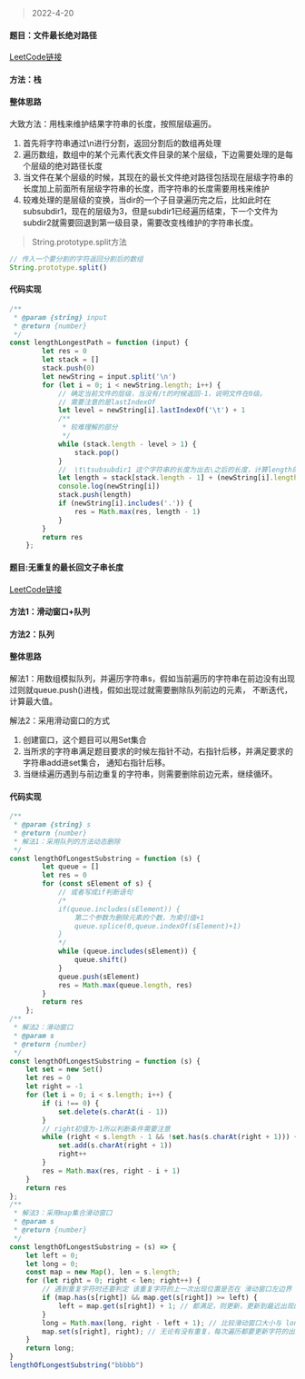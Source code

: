 > 2022-4-20

#### 题目：文件最长绝对路径

[LeetCode链接](https://leetcode-cn.com/problems/longest-absolute-file-path/submissions/)

#### 方法：栈

#### 整体思路

大致方法：用栈来维护结果字符串的长度，按照层级遍历。

1. 首先将字符串通过\n进行分割，返回分割后的数组再处理
2. 遍历数组，数组中的某个元素代表文件目录的某个层级，下边需要处理的是每个层级的绝对路径长度
3. 当文件在某个层级的时候，其现在的最长文件绝对路径包括现在层级字符串的长度加上前面所有层级字符串的长度，而字符串的长度需要用栈来维护
4. 较难处理的是层级的变换，当dir的一个子目录遍历完之后，比如此时在subsubdir1，现在的层级为3，但是subdir1已经遍历结束，下一个文件为subdir2就需要回退到第一级目录，需要改变栈维护的字符串长度。

> String.prototype.split方法

```javascript
// 传入一个要分割的字符返回分割后的数组
String.prototype.split()
```

#### 代码实现

```javascript
/**
 * @param {string} input
 * @return {number}
 */
const lengthLongestPath = function (input) {
        let res = 0
        let stack = []
        stack.push(0)
        let newString = input.split('\n')
        for (let i = 0; i < newString.length; i++) {
            // 确定当前文件的层级，当没有/t的时候返回-1，说明文件在0级。
            // 需要注意的是lastIndexOf
            let level = newString[i].lastIndexOf('\t') + 1
            /**
             * 较难理解的部分
             */
            while (stack.length - level > 1) {
                stack.pop()
            }
            // 	\t\tsubsubdir1 这个字符串的长度为出去\之后的长度，计算length的时候需要减去层数补上1  也就是说长度为subsubdir1/ 这个/是算在字符串长度中的
            let length = stack[stack.length - 1] + (newString[i].length - level + 1)
            console.log(newString[i])
            stack.push(length)
            if (newString[i].includes('.')) {
                res = Math.max(res, length - 1)
            }
        }
        return res
    };
```

#### 题目:无重复的最长回文子串长度

[LeetCode链接](https://leetcode-cn.com/problems/longest-substring-without-repeating-characters/)

#### 方法1：滑动窗口+队列

#### 方法2：队列

#### 整体思路

解法1：用数组模拟队列，并遍历字符串s，假如当前遍历的字符串在前边没有出现过则就queue.push()进栈，假如出现过就需要删除队列前边的元素， 不断迭代，计算最大值。

解法2：采用滑动窗口的方式

1. 创建窗口，这个题目可以用Set集合
2. 当所求的字符串满足题目要求的时候左指针不动，右指针后移，并满足要求的字符串add进set集合， 通知右指针后移。
3. 当继续遍历遇到与前边重复的字符串，则需要删除前边元素，继续循环。

#### 代码实现

```javascript
/**
 * @param {string} s
 * @return {number}
 * 解法1：采用队列的方法动态删除
 */
const lengthOfLongestSubstring = function (s) {
        let queue = []
        let res = 0
        for (const sElement of s) {
            // 或者写成if判断语句
            /*
            if(queue.includes(sElement)) {
                第二个参数为删除元素的个数，为索引值+1
                queue.splice(0,queue.indexOf(sElement)+1)
            }
            */
            while (queue.includes(sElement)) {
                queue.shift()
            }
            queue.push(sElement)
            res = Math.max(queue.length, res)
        }
        return res
    };
/**
 * 解法2：滑动窗口
 * @param s
 * @return {number}
 */
const lengthOfLongestSubstring = function (s) {
    let set = new Set()
    let res = 0
    let right = -1
    for (let i = 0; i < s.length; i++) {
        if (i !== 0) {
            set.delete(s.charAt(i - 1))
        }
        // right初值为-1所以判断条件需要注意
        while (right < s.length - 1 && !set.has(s.charAt(right + 1))) {
            set.add(s.charAt(right + 1))
            right++
        }
        res = Math.max(res, right - i + 1)
    }
    return res
};
/**
 * 解法3：采用map集合滑动窗口
 * @param s
 * @return {number}
 */
const lengthOfLongestSubstring = (s) => {
    let left = 0;
    let long = 0;
    const map = new Map(), len = s.length;
    for (let right = 0; right < len; right++) {
        // 遇到重复字符时还要判定 该重复字符的上一次出现位置是否在 滑动窗口左边界 left 的右边
        if (map.has(s[right]) && map.get(s[right]) >= left) {
            left = map.get(s[right]) + 1; // 都满足，则更新，更新到最近出现的那个重复字符，它的上一个索引的右边
        }
        long = Math.max(long, right - left + 1); // 比较滑动窗口大小与 long 的长度
        map.set(s[right], right); // 无论有没有重复，每次遍历都要更新字符的出现位置
    }
    return long;
}
lengthOfLongestSubstring("bbbbb")
```
